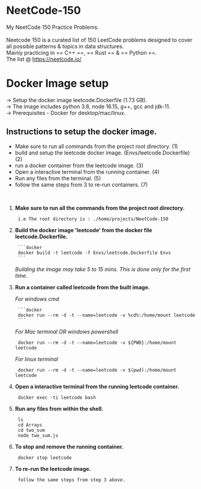 # NeetCode-150

My NeetCode 150 Practice Problems. <br /><br />
Neetcode 150 is a curated list of 150 LeetCode problems designed to cover all possible patterns & topics in data structures. <br />
Mainly practicing in == C++ ==, == Rust == & == Python ==.<br /> 
The list @ https://neetcode.io/ <br />

# Docker Image setup

-> Setup the docker image leetcode.Dockerfile (1.73 GB). <br /> 
-> The image includes python 3.8, node 16.15, g++, gcc and jdk-11. <br /> 
-> Prerequisites - Docker for desktop/mac/linux. <br /> 

## Instructions to setup the docker image.

- Make sure to run all commands from the project root directory. (1)
- build and setup the leetcode docker image. (Envs/leetcode.Dockerfile) (2)
- run a docker container from the leetcode image. (3)
- Open a interactive terminal from the running container. (4)
- Run any files from the terminal. (5)
- follow the same steps from 3 to re-run containers. (7)

<br />

1. **Make sure to run all the commands from the project root directory.**

        i.e The root directory is : ./home/projects/NeetCode-150

2. **Build the docker image 'leetcode' from the docker file leetcode.Dockerfile.**

        ```docker
        docker build -t leetcode -f Envs/leetcode.Dockerfile Envs
        ```

    *Building the image may take 5 to 15 mins. This is done only for the first time.*

3. **Run a container called leetcode from the built image.**

    *For windows cmd*
        
        ```docker
        docker run --rm -d -t --name=leetcode -v %cd%:/home/mount leetcode 
        ```
    *For Mac terminal OR windows powershell*

        docker run --rm -d -t --name=leetcode -v ${PWD}:/home/mount leetcode

    *For linux terminal*

        docker run --rm -d -t --name=leetcode -v $(pwd):/home/mount leetcode

4. **Open a interactive terminal from the running leetcode container.**

        docker exec -ti leetcode bash

5. **Run any files from within the shell.**

        ls
        cd Arrays
        cd two_sum
        node two_sum.js

6. **To stop and remove the running container.**

        docker stop leetcode

7. **To re-run the leetcode image.**

        follow the same steps from step 3 above.